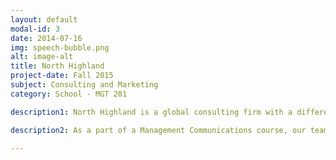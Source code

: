 ```yaml
---
layout: default
modal-id: 3
date: 2014-07-16
img: speech-bubble.png
alt: image-alt
title: North Highland
project-date: Fall 2015
subject: Consulting and Marketing
category: School - MGT 201

description1: North Highland is a global consulting firm with a differentiated business model. Instead of centralizing operations at a large main office and flying consultants to their engagements, North Highland opens branches where their clients are. In 2010, North Highland opened a St. Louis branch. 

description2: As a part of a Management Communications course, our team developed a communication strategy to aid the St. Louis branch of North Highland in increasing its presence and preference in the region. Our analysis included an executive summary, an industry report, an audience profile, and various potential vehicles and messaging strategies to bolster North Highland's position in St. Louis. After developing our comprehensive communication strategy, we presented our solutions to the St. Louis' branch's upper management. 

---
```

